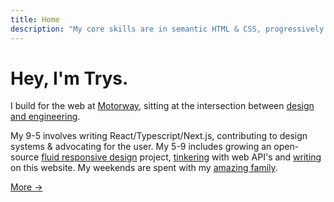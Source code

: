 ```yaml
---
title: Home
description: "My core skills are in semantic HTML & CSS, progressively enhanced JS, PWA's, web performance, Vue.js & React, static site generation and generally putting the user first."
---
```


# Hey, I'm Trys.

I build for the web at [Motorway](https://motorway.co.uk), sitting at the intersection between [design and engineering](/blog/i-think-im-a-design-engineer/).

My 9-5 involves writing React/Typescript/Next.js, contributing to design systems & advocating for the user. My 5-9 includes growing an open-source [fluid responsive design](https://utopia.fyi) project, [tinkering](/#side-projects) with web API's and [writing](/blog/) on this website. My weekends are spent with my [amazing family](https://instagram.com/trysmudford).

[More →](/about/)
